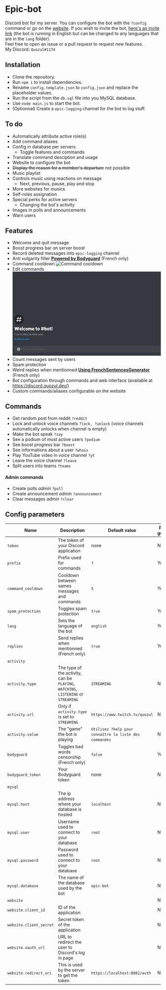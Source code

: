 # Epic-bot
Discord bot for my server. You can configure the bot with the `?config` command or go on the [website](https://discord.quozul.dev).
If you wish to invite the bot, [here's an invite link](https://discord.com/oauth2/authorize?client_id=660424710021971988&scope=bot&permissions=8) (the bot is running in English but can be changed to any languages that are in the `lang` folder).  
Feel free to open an issue or a pull request to request new features.  
My Discord: `Quozul#1174`

## Installation
* Clone the repository.
* Run `npm i` to install dependencies.
* Rename `config.template.json` to `config.json` and replace the placeholder values.
* Run the script from the `db.sql` file into you MySQL database.
* Use `node main.js` to start the bot.
* (Optionnal) Create a `epic-logging` channel for the bot to log stuff.

## To do
* Automatically attribute active role(s)
* Add command aliases
* Config in database per servers
    * Toggle features and commands
* Translate command desciption and usage
* Website to configure the bot
* ~~Display the reason for a member's departure~~ not possible
* Music playlist
* Controls music using reactions on message
    *  Next, previous, pause, play and stop
* More websites for musics
* Self-roles assignation
* Special perks for active servers
    * Changing the bot's activity
* Images in polls and announcements
* Warn users

## Features
* Welcome and quit message
* Boost progress bar on server boost
* Record deleted messages into `epic-logging` channel
* Anti vulgarity filter **[Powered by Bodyguard](https://developers.bodyguard.ai/)** (French only)
* Command cooldown ![Command cooldown](assets/cooldown.gif)
* Edit commands ![Command cooldown](assets/edit_command.gif)
* Count messages sent by users
* Spam protection
* Weird replies when mentionned **[Using FrenchSentencesGenerator](https://github.com/Klemek/FrenchSentencesGenerator)** (French only)
* Bot configuration through commands and web interface (available at https://discord.quozul.dev/)
* Custom commands/aliases configurable on the website

## Commands
* Get random post from reddit `?reddit`
* Lock and unlock voice channels `?lock, ?unlock` (voice channels automatically unlocks when channel is empty)
* Make the bot speak `?say`
* See a podium of most active users `?podium`
* See boost progress bar `?boost`
* See informations about a user `?whois`
* Play YouTube video in voice channel `?yt`
* Leave the voice channel `?leave`
* Split users into teams `?teams`

#### Admin commands
* Create polls *admin* `?poll`
* Create announcement *admin* `?announcement`
* Clear messages *admin* `?clear`

## Config parameters
Name | Description | Default value | Per guild
--- | --- | --- | ---
`token` | The token of your Discord application | none | No
`prefix` | Prefix used for commands | `?` | Yes
`command_cooldown` | Cooldown between sames messages and commands | `5` | Yes
`spam_protection` | Toggles spam protection | `true` | Yes
`lang` | Sets the language of the bot | `english` | Yes
`replies` | Send replies when mentionned (French only) | `true` | Yes
`activity` | |
`activity.type` | The type of the activity, can be `PLAYING`, `WATCHING`, `LISTENING` or `STREAMING` | `STREAMING` | No
`activity.url` | Only if `activity.type` is set to `STREAMING` | `https://www.twitch.tv/quozul` | No
`activity.value` | The "game" the bot is playing | `Utilisez ?help pour connaître la liste des commandes` | No
`bodyguard` | Toggles bad words censorship (French only) | `false` | Yes
`bodyguard_token` | Your Bodyguard token | none | No
`mysql` | |
`mysql.host` | The ip address where your database is hosted | `localhost` | No
`mysql.user` | Username used to connect to your database | `root` | No
`mysql.password` | Password used to connect to your database | `root` | No
`mysql.database` | The name of the database used by the bot | `epic-bot` | No
`website` | | | No
`website.client_id` | ID of the application | | No
`website.client_secret` | Secret token of the application | | No
`website.oauth_url` | URL to redirect the user to Discord's log in page | | No
`website.redirect_uri` | This is used by the server to get the token | `https://localhost:8082/auth` | No